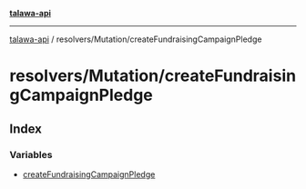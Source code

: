 [**talawa-api**](../../../README.md)

***

[talawa-api](../../../modules.md) / resolvers/Mutation/createFundraisingCampaignPledge

# resolvers/Mutation/createFundraisingCampaignPledge

## Index

### Variables

- [createFundraisingCampaignPledge](variables/createFundraisingCampaignPledge.md)
